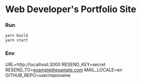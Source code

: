 # Web Developer's Portfolio Site


### Run
```bash
yarn build
yarn start
```

### Env

URL=http://localhost:3000
RESEND_KEY=secret
RESEND_TO=example@example.com
MAIL_LOCALE=en
GITHUB_REPO=user/reponame